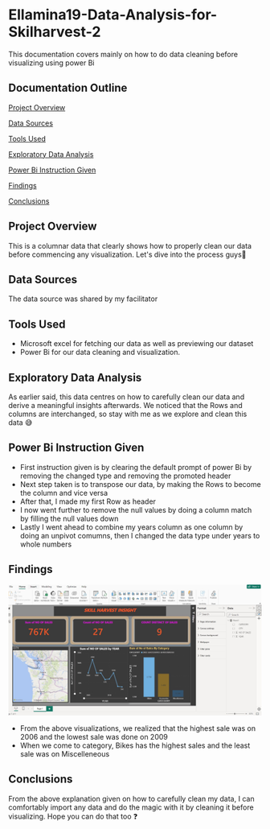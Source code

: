 # Ellamina19-Data-Analysis-for-Skilharvest-2
This documentation covers mainly on how to do data cleaning before visualizing using power Bi

## Documentation Outline
[Project Overview](#project-overvew)

[Data Sources](#Data-sources)

[Tools Used](#tools-used)

[Exploratory Data Analysis](#exploratory-data-analysis)


[Power Bi Instruction Given](#power-Bi-instruction-given)

[Findings](#findings)

[Conclusions](#conclusions)

## Project Overview
This is a columnar data that clearly shows how to properly clean our data before commencing any visualization. Let's dive into the process guys💃
 
## Data Sources
The data source was shared by my facilitator 

## Tools Used
- Microsoft excel for fetching our data as well as previewing our dataset
- Power Bi for our data cleaning and visualization.

## Exploratory Data Analysis
As earlier said, this data centres on how to carefully clean our data and derive a meaningful insights afterwards. We noticed that the Rows and columns are interchanged, so stay with me as we explore and clean this data 😅

## Power Bi Instruction Given
- First instruction given is by clearing the default prompt of power Bi by removing the changed type and removing the promoted header
- Next step taken is to transpose our data, by making the Rows to become the column and vice versa
- After that, I made my first Row as header
- I now went further to remove the null values by doing a column match by filling the null values down
- Lastly I went ahead to combine my years column as one column by doing an unpivot comumns, then I changed the data type under years to whole numbers

## Findings
![data](https://github.com/Ellamina19/Ellamina19-Data-Analysis-for-Skilharvest-2/blob/main/skillharvest%20visual.jpg)

- From the above visualizations, we realized that the highest sale was on 2006 and the lowest sale was done on 2009
- When we come to category, Bikes has the highest sales and the least sale was on Miscelleneous

## Conclusions
From the above explanation given on how to carefully clean my data, I can comfortably import any data and do the magic with it by cleaning it before visualizing.
Hope you can do that too ❓

